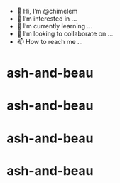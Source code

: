 - 👋 Hi, I’m @chimelem
- 👀 I’m interested in ...
- 🌱 I’m currently learning ...
- 💞️ I’m looking to collaborate on ...
- 📫 How to reach me ...
# ash-and-beau
# ash-and-beau
# ash-and-beau
# ash-and-beau
